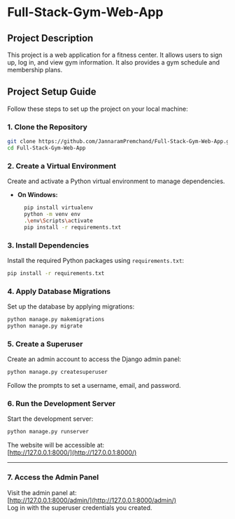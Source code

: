# Full-Stack-Gym-Web-App

## **Project Description**

This project is a web application for a fitness center. It allows users to sign up, log in, and view gym information. It also provides a gym schedule and membership plans.

## **Project Setup Guide**

Follow these steps to set up the project on your local machine:

### **1. Clone the Repository**
```bash
git clone https://github.com/JannaramPremchand/Full-Stack-Gym-Web-App.git
cd Full-Stack-Gym-Web-App
```

### **2. Create a Virtual Environment**
Create and activate a Python virtual environment to manage dependencies.

- **On Windows:**
  ```bash
    pip install virtualenv
    python -m venv env
    .\env\Scripts\activate
    pip install -r requirements.txt
  ```

### **3. Install Dependencies**
Install the required Python packages using `requirements.txt`:
```bash
pip install -r requirements.txt
```

### **4. Apply Database Migrations**
Set up the database by applying migrations:
```bash
python manage.py makemigrations
python manage.py migrate
```

### **5. Create a Superuser**
Create an admin account to access the Django admin panel:
```bash
python manage.py createsuperuser
```
Follow the prompts to set a username, email, and password.

### **6. Run the Development Server**
Start the development server:
```bash
python manage.py runserver
```

The website will be accessible at:  
[http://127.0.0.1:8000/](http://127.0.0.1:8000/)

---

### **7. Access the Admin Panel**
Visit the admin panel at:  
[http://127.0.0.1:8000/admin/](http://127.0.0.1:8000/admin/)  
Log in with the superuser credentials you created.

